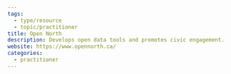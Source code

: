 ```yaml
---
tags:
  - type/resource
  - topic/practitioner
title: Open North
description: Develops open data tools and promotes civic engagement.
website: https://www.opennorth.ca/
categories:
  - practitioner
---
```


